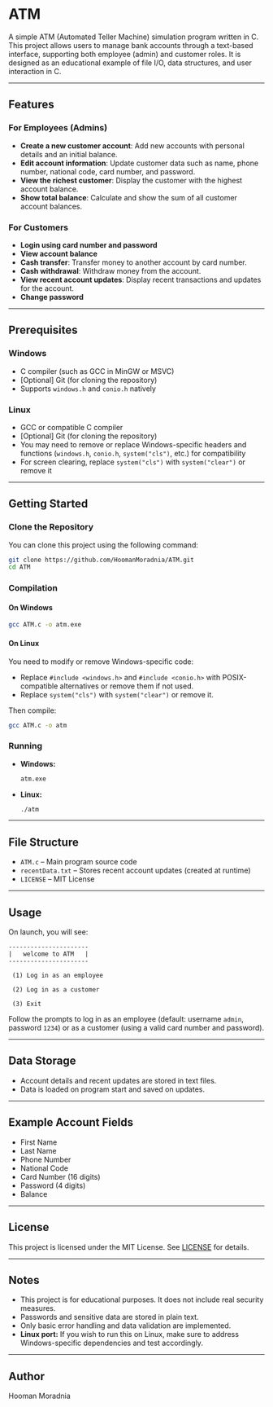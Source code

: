 # ATM

A simple ATM (Automated Teller Machine) simulation program written in C. This project allows users to manage bank accounts through a text-based interface, supporting both employee (admin) and customer roles. It is designed as an educational example of file I/O, data structures, and user interaction in C.

---

## Features

### For Employees (Admins)
- **Create a new customer account**: Add new accounts with personal details and an initial balance.
- **Edit account information**: Update customer data such as name, phone number, national code, card number, and password.
- **View the richest customer**: Display the customer with the highest account balance.
- **Show total balance**: Calculate and show the sum of all customer account balances.

### For Customers
- **Login using card number and password**
- **View account balance**
- **Cash transfer**: Transfer money to another account by card number.
- **Cash withdrawal**: Withdraw money from the account.
- **View recent account updates**: Display recent transactions and updates for the account.
- **Change password**

---

## Prerequisites

### Windows

- C compiler (such as GCC in MinGW or MSVC)
- [Optional] Git (for cloning the repository)
- Supports `windows.h` and `conio.h` natively

### Linux

- GCC or compatible C compiler
- [Optional] Git (for cloning the repository)
- You may need to remove or replace Windows-specific headers and functions (`windows.h`, `conio.h`, `system("cls")`, etc.) for compatibility
- For screen clearing, replace `system("cls")` with `system("clear")` or remove it

---

## Getting Started

### Clone the Repository

You can clone this project using the following command:

```sh
git clone https://github.com/HoomanMoradnia/ATM.git
cd ATM
```

### Compilation

#### On Windows

```sh
gcc ATM.c -o atm.exe
```

#### On Linux

You need to modify or remove Windows-specific code:
- Replace `#include <windows.h>` and `#include <conio.h>` with POSIX-compatible alternatives or remove them if not used.
- Replace `system("cls")` with `system("clear")` or remove it.

Then compile:

```sh
gcc ATM.c -o atm
```

### Running

- **Windows:**  
  ```sh
  atm.exe
  ```
- **Linux:**  
  ```sh
  ./atm
  ```

---

## File Structure

- `ATM.c` – Main program source code
- `recentData.txt` – Stores recent account updates (created at runtime)
- `LICENSE` – MIT License

---

## Usage

On launch, you will see:

```
----------------------
|   welcome to ATM   |
----------------------

 (1) Log in as an employee

 (2) Log in as a customer

 (3) Exit
```

Follow the prompts to log in as an employee (default: username `admin`, password `1234`) or as a customer (using a valid card number and password).

---

## Data Storage

- Account details and recent updates are stored in text files.
- Data is loaded on program start and saved on updates.

---

## Example Account Fields

- First Name
- Last Name
- Phone Number
- National Code
- Card Number (16 digits)
- Password (4 digits)
- Balance

---

## License

This project is licensed under the MIT License. See [LICENSE](LICENSE) for details.

---

## Notes

- This project is for educational purposes. It does not include real security measures.
- Passwords and sensitive data are stored in plain text.
- Only basic error handling and data validation are implemented.
- **Linux port:** If you wish to run this on Linux, make sure to address Windows-specific dependencies and test accordingly.

---

## Author

Hooman Moradnia

